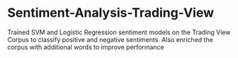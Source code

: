 # Sentiment-Analysis-Trading-View
Trained SVM and Logistic Regression sentiment models on the Trading View Corpus to classify positive and negative sentiments. Also enriched the corpus with additional words to improve performance
